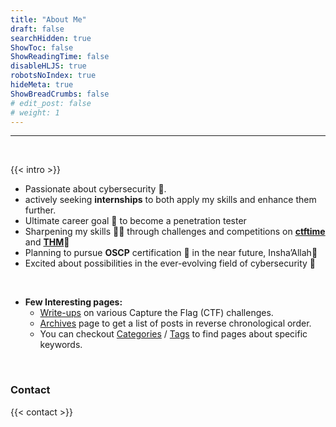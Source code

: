 ```yaml
---
title: "About Me"
draft: false
searchHidden: true
ShowToc: false
ShowReadingTime: false
disableHLJS: true
robotsNoIndex: true
hideMeta: true
ShowBreadCrumbs: false
# edit_post: false
# weight: 1
---
```


 - - - -
&nbsp;

{{< intro >}}  

- Passionate about cybersecurity 🔐. 
- actively seeking **internships** to both apply my skills and enhance them further.
- Ultimate career goal 🎯 to become a penetration tester
- Sharpening my skills 🤹‍♂️ through challenges and competitions on [**ctftime**](https://ctftime.org/user/149593/ "timectf Profile") and [**THM**](https://tryhackme.com/p/asadse7en/ "tryhackme profile")🚩
- Planning to pursue **OSCP** certification 📜 in the near future, Insha’Allah🙏
- Excited about possibilities in the ever-evolving field of cybersecurity 🌟

&nbsp;
- **Few Interesting pages:**
   - [Write-ups](/write-ups) on various Capture the Flag (CTF) challenges.
   - [Archives](/archives) page to get a list of posts in reverse chronological order.
   - You can checkout [Categories](/categories) / [Tags](/tags) to find pages about specific keywords.

&nbsp;
### Contact

{{< contact >}}

